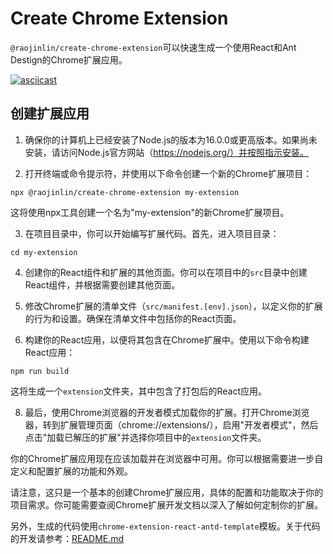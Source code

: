 # Create Chrome Extension


`@raojinlin/create-chrome-extension`可以快速生成一个使用React和Ant Destign的Chrome扩展应用。

[![asciicast](https://asciinema.org/a/608318.svg)](https://asciinema.org/a/608318)

## 创建扩展应用
1. 确保你的计算机上已经安装了Node.js的版本为16.0.0或更高版本。如果尚未安装，请访问Node.js官方网站（https://nodejs.org/）并按照指示安装。

2. 打开终端或命令提示符，并使用以下命令创建一个新的Chrome扩展项目：

```
npx @raojinlin/create-chrome-extension my-extension
```

这将使用npx工具创建一个名为"my-extension"的新Chrome扩展项目。

3. 在项目目录中，你可以开始编写扩展代码。首先，进入项目目录：

```
cd my-extension
```

4. 创建你的React组件和扩展的其他页面。你可以在项目中的`src`目录中创建React组件，并根据需要创建其他页面。

5. 修改Chrome扩展的清单文件（`src/manifest.[env].json`），以定义你的扩展的行为和设置。确保在清单文件中包括你的React页面。

6. 构建你的React应用，以便将其包含在Chrome扩展中。使用以下命令构建React应用：

```
npm run build
```

这将生成一个`extension`文件夹，其中包含了打包后的React应用。

8. 最后，使用Chrome浏览器的开发者模式加载你的扩展。打开Chrome浏览器，转到扩展管理页面（chrome://extensions/），启用"开发者模式"，然后点击"加载已解压的扩展"并选择你项目中的`extension`文件夹。

你的Chrome扩展应用现在应该加载并在浏览器中可用。你可以根据需要进一步自定义和配置扩展的功能和外观。

请注意，这只是一个基本的创建Chrome扩展应用，具体的配置和功能取决于你的项目需求。你可能需要查阅Chrome扩展开发文档以深入了解如何定制你的扩展。


另外，生成的代码使用```chrome-extension-react-antd-template```模板。关于代码的开发请参考：[README.md](https://github.com/raojinlin/chrome-extension-react-antd-template/blob/master/README.md)
